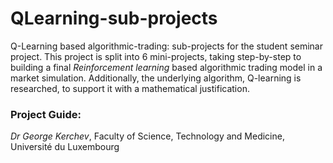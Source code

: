 # QLearning-sub-projects
Q-Learning based algorithmic-trading: sub-projects for the student seminar project.
This project is split into 6 mini-projects, taking step-by-step to building a final _Reinforcement learning_ based algorithmic trading model in a market simulation. Additionally, the underlying algorithm, Q-learning is researched, to support it with a mathematical justification.

### Project Guide:
_Dr George Kerchev_, Faculty of Science, Technology and Medicine, Université du Luxembourg
